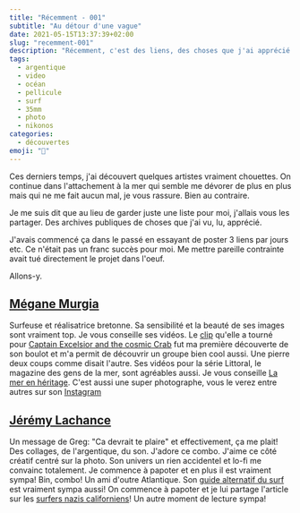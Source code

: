 ```yaml
---
title: "Récemment - 001"
subtitle: "Au détour d'une vague"
date: 2021-05-15T13:37:39+02:00
slug: "recemment-001"
description: "Récemment, c'est des liens, des choses que j'ai apprécié dernièrement. Ici, de la Bretonne bretonnante et du Québécois détonnant." 
tags:
  - argentique
  - video
  - océan
  - pellicule
  - surf
  - 35mm
  - photo
  - nikonos
categories:
  - découvertes
emoji: "🔮"
---
```


Ces derniers temps, j'ai découvert quelques artistes vraiment chouettes. On continue dans l'attachement à la mer qui semble me dévorer de plus en plus mais qui ne me fait aucun mal, je vous rassure. Bien au contraire.  

Je me suis dit que au lieu de garder juste une liste pour moi, j'allais vous les partager. Des archives publiques de choses que j'ai vu, lu, apprécié. 

J'avais commencé ça dans le passé en essayant de poster 3 liens par jours etc. Ce n'était pas un franc succès pour moi. Me mettre pareille contrainte avait tué directement le projet dans l'oeuf.

Allons-y.

## [Mégane Murgia](https://meganemurgia.com)

Surfeuse et réalisatrice bretonne. Sa sensibilité et la beauté de ses images sont vraiment top. Je vous conseille ses vidéos. Le [clip](https://www.youtube.com/watch?v=BVKEhgJslWg) qu'elle a tourné pour [Captain Excelsior and the cosmic Crab](https://captainexcelsiorthecosmiccrabs.bandcamp.com/album/wet-dream) fut ma première découverte de son boulot et m'a permit de découvrir un groupe bien cool aussi. Une pierre deux coups comme disait l'autre. Ses vidéos pour la série Littoral, le magazine des gens de la mer, sont agréables aussi. Je vous conseille [La mer en héritage](https://meganemurgia.com/la-mer-en-heritage). C'est aussi une super photographe, vous le verez entre autres sur son [Instagram](https://www.instagram.com/meganemurgia/)

## [Jérémy Lachance](https://jeremylachance.com)

Un message de Greg: "Ca devrait te plaire" et effectivement, ça me plait! Des collages, de l'argentique, du son. J'adore ce combo. J'aime ce côté créatif centré sur la photo. Son univers un rien accidentel et lo-fi me convainc totalement. Je commence à papoter et en plus il est vraiment sympa! Bin, combo! Un ami d'outre Atlantique. Son [guide alternatif du surf](https://jeremylachance.com/An-Alternative-Guide-to) est vraiment sympa aussi! On commence à papoter et je lui partage l'article sur les [surfers nazis californiens](https://www.nytimes.com/2019/09/28/opinion/sunday/surf-racism.html)! Un autre moment de lecture sympa!

